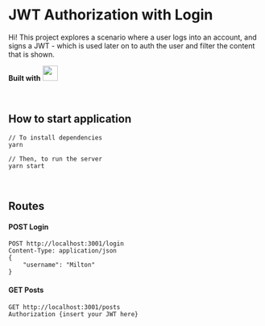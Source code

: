 # JWT Authorization with Login

Hi! This project explores a scenario where a user logs into an account, and signs a JWT - which is used later on to auth the user and filter the content that is shown.

**Built with** <img src="https://cdn.jsdelivr.net/gh/devicons/devicon/icons/nodejs/nodejs-original.svg" height="30px"/>

<br>

## How to start application
    // To install dependencies
    yarn
    
    // Then, to run the server
    yarn start

<br>

## Routes
#### POST Login
    POST http://localhost:3001/login
    Content-Type: application/json
    {
    	"username": "Milton"
    }


#### GET Posts
    GET http://localhost:3001/posts
    Authorization {insert your JWT here}

